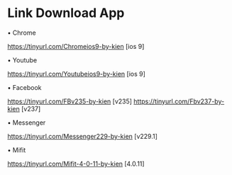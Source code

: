 # Link Download App

• Chrome

https://tinyurl.com/Chromeios9-by-kien [ios 9]

• Youtube

https://tinyurl.com/Youtubeios9-by-kien [ios 9]

• Facebook

https://tinyurl.com/FBv235-by-kien [v235]
https://tinyurl.com/Fbv237-by-kien [v237]

• Messenger

https://tinyurl.com/Messenger229-by-kien [v229.1]

• Mifit

https://tinyurl.com/Mifit-4-0-11-by-kien [4.0.11]
